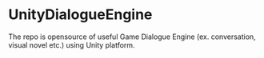 # UnityDialogueEngine

The repo is opensource of useful Game Dialogue Engine (ex. conversation, visual novel etc.) using Unity platform.
